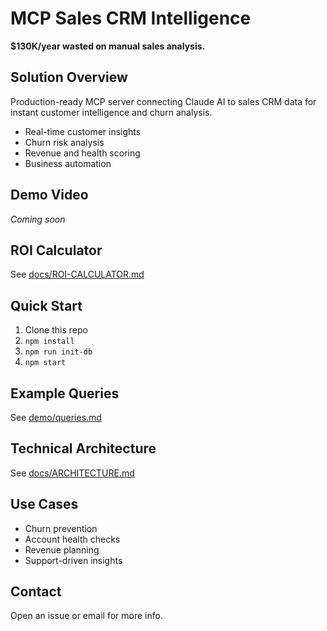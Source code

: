 # MCP Sales CRM Intelligence

**$130K/year wasted on manual sales analysis.**

## Solution Overview
Production-ready MCP server connecting Claude AI to sales CRM data for instant customer intelligence and churn analysis. 

- Real-time customer insights
- Churn risk analysis
- Revenue and health scoring
- Business automation

## Demo Video
*Coming soon*

## ROI Calculator
See [docs/ROI-CALCULATOR.md](docs/ROI-CALCULATOR.md)

## Quick Start
1. Clone this repo
2. `npm install`
3. `npm run init-db`
4. `npm start`

## Example Queries
See [demo/queries.md](demo/queries.md)

## Technical Architecture
See [docs/ARCHITECTURE.md](docs/ARCHITECTURE.md)

## Use Cases
- Churn prevention
- Account health checks
- Revenue planning
- Support-driven insights

## Contact
Open an issue or email for more info.
